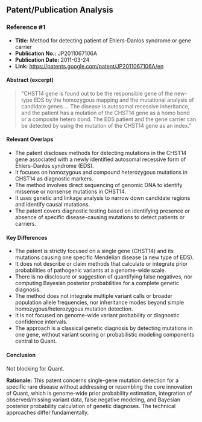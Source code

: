 ## Patent/Publication Analysis

### Reference #1

- **Title:** Method for detecting patient of Ehlers-Danlos syndrome or gene carrier  
- **Publication No.:** JP2011067106A  
- **Publication Date:** 2011-03-24  
- **Link:** https://patents.google.com/patent/JP2011067106A/en  

#### Abstract (excerpt)

> "CHST14 gene is found out to be the responsible gene of the new-type EDS by the homozygous mapping and the mutational analysis of candidate genes ... The disease is autosomal recessive inheritance, and the patient has a mutation of the CHST14 gene as a homo bond or a composite hetero bond. The EDS patient and the gene carrier can be detected by using the mutation of the CHST14 gene as an index."

#### Relevant Overlaps

- The patent discloses methods for detecting mutations in the CHST14 gene associated with a newly identified autosomal recessive form of Ehlers-Danlos syndrome (EDS).
- It focuses on homozygous and compound heterozygous mutations in CHST14 as diagnostic markers.
- The method involves direct sequencing of genomic DNA to identify missense or nonsense mutations in CHST14.
- It uses genetic and linkage analysis to narrow down candidate regions and identify causal mutations.
- The patent covers diagnostic testing based on identifying presence or absence of specific disease-causing mutations to detect patients or carriers.

#### Key Differences

- The patent is strictly focused on a single gene (CHST14) and its mutations causing one specific Mendelian disease (a new type of EDS).
- It does not describe or claim methods that calculate or integrate prior probabilities of pathogenic variants at a genome-wide scale.
- There is no disclosure or suggestion of quantifying false negatives, nor computing Bayesian posterior probabilities for a complete genetic diagnosis.
- The method does not integrate multiple variant calls or broader population allele frequencies, nor inheritance modes beyond simple homozygous/heterozygous mutation detection.
- It is not focused on genome-wide variant probability or diagnostic confidence intervals.
- The approach is a classical genetic diagnosis by detecting mutations in one gene, without variant scoring or probabilistic modeling components central to Quant.

#### Conclusion

Not blocking for Quant.

**Rationale:** This patent concerns single-gene mutation detection for a specific rare disease without addressing or resembling the core innovation of Quant, which is genome-wide prior probability estimation, integration of observed/missing variant data, false negative modeling, and Bayesian posterior probability calculation of genetic diagnoses. The technical approaches differ fundamentally.
